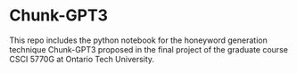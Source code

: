 # Chunk-GPT3

This repo includes the python notebook for the honeyword generation technique Chunk-GPT3 proposed in the final project of the graduate course CSCI 5770G at Ontario Tech University.
